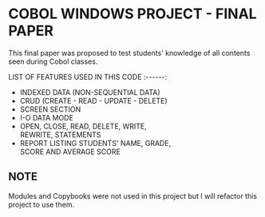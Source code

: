 # COBOL WINDOWS PROJECT - FINAL PAPER

<p>This final paper was proposed to test students' knowledge of all contents seen during Cobol classes.</p>

LIST OF FEATURES USED IN THIS CODE
:------:
* INDEXED DATA (NON-SEQUENTIAL DATA)
* CRUD (CREATE - READ - UPDATE - DELETE)
* SCREEN SECTION
* I-O DATA MODE
* OPEN, CLOSE, READ, DELETE, WRITE, <br/>
  REWRITE, STATEMENTS
* REPORT LISTING STUDENTS' NAME, GRADE, <br/>
  SCORE AND AVERAGE SCORE

## NOTE
<p>Modules and Copybooks were not used in this project but I will refactor this project to use them.</p> 
